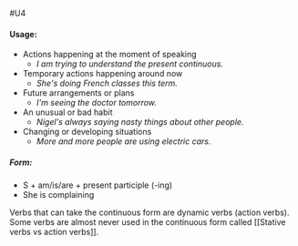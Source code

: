 #U4
#### Usage:
- Actions happening at the moment of speaking
	- *I am trying to understand the present continuous.*
- Temporary actions happening around now
	- *She's doing French classes this term.*
- Future arrangements or plans
	- *I'm seeing the doctor tomorrow.*
- An unusual or bad habit
	- *Nigel's always saying nasty things about other people.*
- Changing or developing situations
	- _More and more people are using electric cars._
##### Form:
- S + am/is/are + present participle (-ing)
- She is complaining

Verbs that can take the continuous form are dynamic verbs (action verbs). Some verbs are almost never used in the continuous form called [[Stative verbs vs action verbs]].